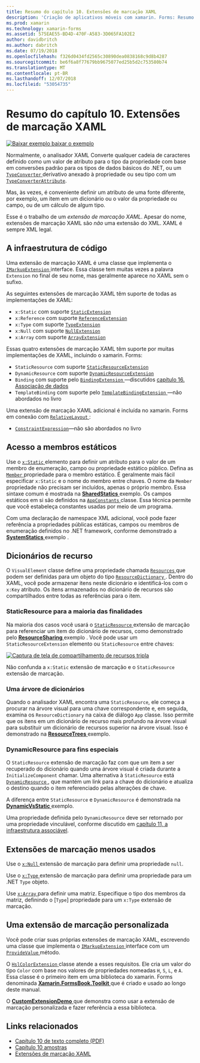 ```yaml
---
title: Resumo do capítulo 10. Extensões de marcação XAML
description: 'Criação de aplicativos móveis com xamarin. Forms: Resumo do capítulo 10. Extensões de marcação XAML'
ms.prod: xamarin
ms.technology: xamarin-forms
ms.assetid: 575EAE55-BD4D-470F-A583-3D065FA102E2
author: davidbritch
ms.author: dabritch
ms.date: 07/19/2018
ms.openlocfilehash: f326d0434fd2565c30890dea0838168c9d8b4287
ms.sourcegitcommit: be6f6a8f77679bb9675077ed25b5d2c753580b74
ms.translationtype: MT
ms.contentlocale: pt-BR
ms.lasthandoff: 12/07/2018
ms.locfileid: "53054735"
---
```

# <a name="summary-of-chapter-10-xaml-markup-extensions"></a>Resumo do capítulo 10. Extensões de marcação XAML

[![Baixar exemplo](~/media/shared/download.png) baixar o exemplo](https://github.com/xamarin/xamarin-forms-book-samples/tree/master/Chapter10)

Normalmente, o analisador XAML Converte qualquer cadeia de caracteres definido como um valor de atributo para o tipo da propriedade com base em conversões padrão para os tipos de dados básicos do .NET, ou um [ `TypeConverter` ](xref:Xamarin.Forms.TypeConverter) derivativo anexado à propriedade ou seu tipo com um [`TypeConverterAttribute`](xref:Xamarin.Forms.TypeConverterAttribute).

Mas, às vezes, é conveniente definir um atributo de uma fonte diferente, por exemplo, um item em um dicionário ou o valor da propriedade ou campo, ou de um cálculo de algum tipo.

Esse é o trabalho de um *extensão de marcação XAML*. Apesar do nome, extensões de marcação XAML são *não* uma extensão do XML. XAML é sempre XML legal.

## <a name="the-code-infrastructure"></a>A infraestrutura de código

Uma extensão de marcação XAML é uma classe que implementa o [ `IMarkupExtension` ](xref:Xamarin.Forms.Xaml.IMarkupExtension) interface. Essa classe tem muitas vezes a palavra `Extension` no final de seu nome, mas geralmente aparece no XAML sem o sufixo.

As seguintes extensões de marcação XAML têm suporte de todas as implementações de XAML:

- `x:Static` com suporte [`StaticExtension`](xref:Xamarin.Forms.Xaml.StaticExtension)
- `x:Reference` com suporte [`ReferenceExtension`](xref:Xamarin.Forms.Xaml.ReferenceExtension)
- `x:Type` com suporte [`TypeExtension`](xref:Xamarin.Forms.Xaml.TypeExtension)
- `x:Null` com suporte [`NullExtension`](xref:Xamarin.Forms.Xaml.NullExtension)
- `x:Array` com suporte [`ArrayExtension`](xref:Xamarin.Forms.Xaml.ArrayExtension)

Essas quatro extensões de marcação XAML têm suporte por muitas implementações de XAML, incluindo o xamarin. Forms:

- `StaticResource` com suporte [`StaticResourceExtension`](xref:Xamarin.Forms.Xaml.StaticResourceExtension)
- `DynamicResource` com suporte [`DynamicResourceExtension`](xref:Xamarin.Forms.Xaml.DynamicResourceExtension)
- `Binding` com suporte pelo [ `BindingExtension` ](xref:Xamarin.Forms.Xaml.BindingExtension) &mdash;discutidos [capítulo 16. Associação de dados](#chapter16)
- `TemplateBinding` com suporte pelo [ `TemplateBindingExtension` ](xref:Xamarin.Forms.Xaml.TemplateBindingExtension) &mdash;não abordados no livro

Uma extensão de marcação XAML adicional é incluída no xamarin. Forms em conexão com [ `RelativeLayout` ](xref:Xamarin.Forms.RelativeLayout):

- [`ConstraintExpression`](xref:Xamarin.Forms.ConstraintExpression)&mdash;não são abordados no livro

## <a name="accessing-static-members"></a>Acesso a membros estáticos

Use o [ `x:Static` ](xref:Xamarin.Forms.Xaml.StaticExtension) elemento para definir um atributo para o valor de um membro de enumeração, campo ou propriedade estático público. Defina as [ `Member` ](xref:Xamarin.Forms.Xaml.StaticExtension.Member) propriedade para o membro estático. É geralmente mais fácil especificar `x:Static` e o nome do membro entre chaves. O nome da `Member` propriedade não precisam ser incluídos, apenas o próprio membro. Essa sintaxe comum é mostrada na [ **SharedStatics** ](https://github.com/xamarin/xamarin-forms-book-samples/tree/master/Chapter10/SharedStatics) exemplo. Os campos estáticos em si são definidos na [ `AppConstants` ](https://github.com/xamarin/xamarin-forms-book-samples/blob/master/Chapter10/SharedStatics/SharedStatics/SharedStatics/AppConstants.cs) classe. Essa técnica permite que você estabeleça constantes usadas por meio de um programa.

Com uma declaração de namespace XML adicional, você pode fazer referência a propriedades públicas estáticas, campos ou membros de enumeração definidos no .NET framework, conforme demonstrado a [ **SystemStatics** ](https://github.com/xamarin/xamarin-forms-book-samples/tree/master/Chapter10/SystemStatics) exemplo .

## <a name="resource-dictionaries"></a>Dicionários de recurso

O `VisualElement` classe define uma propriedade chamada [ `Resources` ](xref:Xamarin.Forms.VisualElement.Resources) que podem ser definidas para um objeto do tipo [ `ResourceDictionary` ](xref:Xamarin.Forms.ResourceDictionary). Dentro do XAML, você pode armazenar itens neste dicionário e identificá-los com o `x:Key` atributo. Os itens armazenados no dicionário de recursos são compartilhados entre todas as referências para o item.

### <a name="staticresource-for-most-purposes"></a>StaticResource para a maioria das finalidades

Na maioria dos casos você usará o [ `StaticResource` ](xref:Xamarin.Forms.Xaml.StaticResourceExtension) extensão de marcação para referenciar um item do dicionário de recursos, como demonstrado pelo [ **ResourceSharing** ](https://github.com/xamarin/xamarin-forms-book-samples/tree/master/Chapter10/ResourceSharing) exemplo . Você pode usar um `StaticResourceExtension` elemento ou `StaticResource` entre chaves:

[![Captura de tela de compartilhamento de recursos tripla](images/ch10fg03-small.png "compartilhamento de recursos")](images/ch10fg03-large.png#lightbox "compartilhamento de recursos")

Não confunda a `x:Static` extensão de marcação e o `StaticResource` extensão de marcação.

### <a name="a-tree-of-dictionaries"></a>Uma árvore de dicionários

Quando o analisador XAML encontra uma `StaticResource`, ele começa a procurar na árvore visual para uma chave correspondente e, em seguida, examina os `ResourceDictionary` na caixa de diálogo `App` classe. Isso permite que os itens em um dicionário de recurso mais profundo na árvore visual para substituir um dicionário de recursos superior na árvore visual. Isso é demonstrado na [ **ResourceTrees** ](https://github.com/xamarin/xamarin-forms-book-samples/tree/master/Chapter10/ResourceTrees) exemplo.

### <a name="dynamicresource-for-special-purposes"></a>DynamicResource para fins especiais

O `StaticResource` extensão de marcação faz com que um item a ser recuperado do dicionário quando uma árvore visual é criada durante a `InitializeComponent` chamar. Uma alternativa à `StaticResource` está [ `DynamicResource` ](xref:Xamarin.Forms.Xaml.DynamicResourceExtension), que mantém um link para a chave do dicionário e atualiza o destino quando o item referenciado pelas alterações de chave.

A diferença entre `StaticResource` e `DynamicResource` é demonstrada na [ **DynamicVsStatic** ](https://github.com/xamarin/xamarin-forms-book-samples/tree/master/Chapter10/DynamicVsStatic) exemplo.

Uma propriedade definida pelo `DynamicResource` deve ser retornado por uma propriedade vinculável, conforme discutido em [capítulo 11, a infraestrutura associável](chapter11.md).

## <a name="lesser-used-markup-extensions"></a>Extensões de marcação menos usados

Use o [ `x:Null` ](xref:Xamarin.Forms.Xaml.NullExtension) extensão de marcação para definir uma propriedade `null`.

Use o [ `x:Type` ](xref:Xamarin.Forms.Xaml.TypeExtension) extensão de marcação para definir uma propriedade para um .NET `Type` objeto.

Use [ `x:Array` ](xref:Xamarin.Forms.Xaml.ArrayExtension) para definir uma matriz. Especifique o tipo dos membros da matriz, definindo o [`Type`] propriedade para um `x:Type` extensão de marcação.

## <a name="a-custom-markup-extension"></a>Uma extensão de marcação personalizada

Você pode criar suas próprias extensões de marcação XAML, escrevendo uma classe que implementa o [ `IMarkupExtension` ](xref:Xamarin.Forms.Xaml.IMarkupExtension) interface com um [ `ProvideValue` ](xref:Xamarin.Forms.Xaml.IMarkupExtension.ProvideValue(System.IServiceProvider)) método.

O [ `HslColorExtension` ](https://github.com/xamarin/xamarin-forms-book-samples/blob/master/Libraries/Xamarin.FormsBook.Toolkit/Xamarin.FormsBook.Toolkit/HslColorExtension.cs) classe atende a esses requisitos. Ele cria um valor do tipo `Color` com base nos valores de propriedades nomeadas `H`, `S`, `L`, e `A`. Essa classe é o primeiro item em uma biblioteca do xamarin. Forms denominada [ **Xamarin.FormsBook.Toolkit** ](https://github.com/xamarin/xamarin-forms-book-samples/tree/master/Libraries/Xamarin.FormsBook.Toolkit) que é criado e usado ao longo deste manual.

O [ **CustomExtensionDemo** ](https://github.com/xamarin/xamarin-forms-book-samples/tree/master/Chapter10/CustomExtensionDemo) que demonstra como usar a extensão de marcação personalizada e fazer referência a essa biblioteca.

## <a name="related-links"></a>Links relacionados

- [Capítulo 10 de texto completo (PDF)](https://download.xamarin.com/developer/xamarin-forms-book/XamarinFormsBook-Ch10-Apr2016.pdf)
- [Capítulo 10 amostras](https://github.com/xamarin/xamarin-forms-book-samples/tree/master/Chapter10)
- [Extensões de marcação XAML](~/xamarin-forms/xaml/markup-extensions/index.md)

